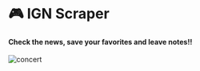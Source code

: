 # 🎮 IGN Scraper

#### Check the news, save your favorites and leave notes!!
![concert](./public/css/ignscraper.png)
